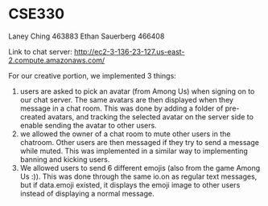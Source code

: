 # CSE330
Laney Ching 463883
Ethan Sauerberg 466408

Link to chat server: http://ec2-3-136-23-127.us-east-2.compute.amazonaws.com/

For our creative portion, we implemented 3 things:
1) users are asked to pick an avatar (from Among Us) when signing on to our chat server. The same 
avatars are then displayed when they message in a chat room. This was done by adding a folder of 
pre-created avatars, and tracking the selected avatar on the server side to enable sending the avatar to other users. 
2) we allowed the owner of a chat room to mute other users in the chatroom. Other users are then 
messaged if they try to send a message while muted. This was implemented in a similar way to 
implementing banning and kicking users. 
3) We allowed users to send 6 different emojis (also from the game Among Us :)). This was done through 
the same io.on as regular text messages, but if data.emoji existed, it displays the emoji image
to other users instead of displaying a normal message. 
